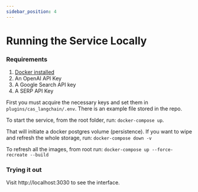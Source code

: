 ```yaml
---
sidebar_position: 4
---
```


# Running the Service Locally

### Requirements
1. [Docker installed](https://docs.docker.com/get-started/)
2. An OpenAI API Key
3. A Google Search API key
4. A SERP API Key

First you must acquire the necessary keys and set them in `plugins/cas_langchain/.env`.  There is an example file stored in the repo.

To start the service, from the root folder, run: `docker-compose up`.

That will initiate a docker postgres volume (persistence). If you want to wipe and refresh the whole storage, run: `docker-compose down -v`

To refresh all the images, from root run: `docker-compose up --force-recreate --build`

### Trying it out

Visit http://localhost:3030 to see the interface.  

